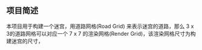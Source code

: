 ## 项目简述
本项目用于构建一个迷宫，用道路网格(Road Grid) 来表示迷宫的道路，那么 3 x 3的道路网格可以对应一个 7 x 7 的渲染网格(Render Grid)，该渲染网格尺寸为构建迷宫的尺寸，
